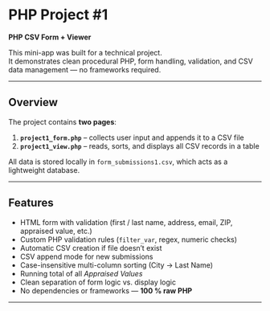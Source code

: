 #  PHP Project #1  
**PHP CSV Form + Viewer**

This mini-app was built for a technical project.  
It demonstrates clean procedural PHP, form handling, validation, and CSV data management — no frameworks required.

---

##  Overview
The project contains **two pages**:

1. **`project1_form.php`** – collects user input and appends it to a CSV file  
2. **`project1_view.php`** – reads, sorts, and displays all CSV records in a table  

All data is stored locally in `form_submissions1.csv`, which acts as a lightweight database.

---

##  Features
- HTML form with validation (first / last name, address, email, ZIP, appraised value, etc.)
- Custom PHP validation rules (`filter_var`, regex, numeric checks)
- Automatic CSV creation if file doesn’t exist
- CSV append mode for new submissions
- Case-insensitive multi-column sorting (City → Last Name)
- Running total of all *Appraised Values*
- Clean separation of form logic vs. display logic
- No dependencies or frameworks — **100 % raw PHP**

---


